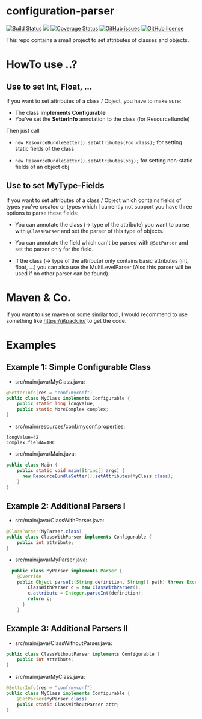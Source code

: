 # configuration-parser
[![Build Status](https://travis-ci.org/fuchss-dominik/configuration-parser.svg?branch=master)](https://travis-ci.org/fuchss-dominik/configuration-parser)
[![](https://jitpack.io/v/fuchss-dominik/configuration-parser.svg)](https://jitpack.io/#fuchss-dominik/configuration-parser)
[![Coverage Status](https://coveralls.io/repos/github/fuchss-dominik/configuration-parser/badge.svg?branch=master)](https://coveralls.io/github/fuchss-dominik/configuration-parser?branch=master)
[![GitHub issues](https://img.shields.io/github/issues/fuchss-dominik/configuration-parser.svg?style=square)](https://github.com/fuchss-dominik/configuration-parser/issues)
[![GitHub license](https://img.shields.io/badge/license-MIT-blue.svg?style=square)](https://github.com/fuchss-dominik/configuration-parser/blob/master/LICENSE.md)

This repo contains a small project to set attributes of classes and objects.

# HowTo use ..?
## Use to set Int, Float, ...
If you want to set attributes of a class / Object, you have to make sure:
* The class **implements Configurable**
* You've set the **SetterInfo** annotation to the class (for ResourceBundle)

Then just call
* `new ResourceBundleSetter().setAttributes(Foo.class);` for setting static fields of the class

* `new ResourceBundleSetter().setAttributes(obj);` for setting non-static fields of an object obj

## Use to set MyType-Fields
If you want to set attributes of a class / Object which contains fields of types you've created or types which I currently not support you have three options to parse these fields:

* You can annotate the class (-> type of the attribute) you want to parse with `@ClassParser` and set the parser of this type of objects.

* You can annotate the field which can't be parsed with `@SetParser` and set the parser only for the field.

* If the class (-> type of the attribute) only contains basic attributes (int, float, ...) you can also use the MultiLevelParser (Also this parser will be used if no other parser can be found).

# Maven & Co.
If you want to use maven or some similar tool, I would recommend to use something like https://jitpack.io/ to get the code.

# Examples
## Example 1: Simple Configurable Class
* src/main/java/MyClass.java:
```java
@SetterInfo(res = "conf/myconf")
public class MyClass implements Configurable {
	public static long longValue;
	public static MoreComplex complex;
}
```
* src/main/resources/conf/myconf.properties:
```
longValue=42
complex.fieldA=ABC
```
* src/main/java/Main.java:
```java
public class Main {
    public static void main(String[] args) {
      new ResourceBundleSetter().setAttributes(MyClass.class);
    }
}
```
## Example 2: Additional Parsers I
* src/main/java/ClassWithParser.java:
```java
@ClassParser(MyParser.class)
public class ClassWithParser implements Configurable {
    public int attribute;
}
```
* src/main/java/MyParser.java:
```java
  public class MyParser implements Parser {
    @Override
    public Object parseIt(String definition, String[] path) throws Exception {
        ClassWithParser c = new ClassWithParser();
        c.attribute = Integer.parseInt(definition);
        return c;
      }
    }
```
## Example 3: Additional Parsers II
* src/main/java/ClassWithoutParser.java:
```java
public class ClassWithoutParser implements Configurable {
    public int attribute;
}
```
* src/main/java/MyClass.java:
```java
@SetterInfo(res = "conf/myconf")
public class MyClass implements Configurable {
    @SetParser(MyParser.class)
    public static ClassWithoutParser attr;
}
```
